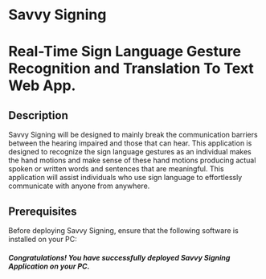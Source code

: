 
# Savvy Signing
# Real-Time Sign Language Gesture Recognition and Translation To Text Web App.

## Description

Savvy Signing will be designed to mainly break the communication barriers between the hearing impaired and those that can hear. This application is designed to recognize the sign language gestures as an individual makes the hand motions and make sense of these hand motions producing actual spoken or written words and sentences that are meaningful. This application will assist individuals who use sign language to effortlessly communicate with anyone from anywhere. 

## Prerequisites

Before deploying Savvy Signing, ensure that the following software is installed on your PC:

##### Congratulations! You have successfully deployed Savvy Signing Application on your PC.

